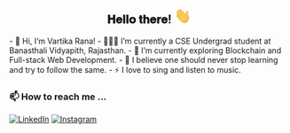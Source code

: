 <div align="center">
<h2> 𝐇𝐞𝐥𝐥𝐨 𝐭𝐡𝐞𝐫𝐞! <img src="https://github.com/vartikavr/vartikavr/blob/master/Hi.gif" width="30px"></h2>
</div>
- 🚀 Hi, I’m Vartika Rana!
- 👨🏽‍💻 I’m currently a CSE Undergrad student at Banasthali Vidyapith, Rajasthan.
- 🌱 I’m currently exploring Blockchain and Full-stack Web Development.
- 🔭 I believe one should never stop learning and try to follow the same.
- ⚡ I love to sing and listen to music.

### 📫 How to reach me ...
<a href="https://www.linkedin.com/in/vartika-rana-838225192/" target="_blank"><img src="https://img.shields.io/badge/LinkedIn-%230077B5.svg?&style=flat-square&logo=linkedin&logoColor=white" alt="LinkedIn"></a>
<a href="https://www.linkedin.com/in/vartika-rana-838225192/">
<a href="https://www.instagram.com/vartika_vr/" target="_blank"><img src="https://img.shields.io/badge/Instagram-%23E4405F.svg?&style=flat-square&logo=instagram&logoColor=white" alt="Instagram"></a>
